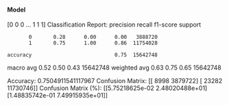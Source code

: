 #### Model
[0 0 0 ... 1 1 1]
Classification Report:
              precision    recall  f1-score   support

           0       0.28      0.00      0.00   3888720
           1       0.75      1.00      0.86  11754028

    accuracy                           0.75  15642748
   macro avg       0.52      0.50      0.43  15642748
weighted avg       0.63      0.75      0.65  15642748

Accuracy: 0.7504911541117967
Confusion Matrix:
[[    8998  3879722]
 [   23282 11730746]]
Confusion Matrix (%):
[[5.75218625e-02 2.48020488e+01]
 [1.48835742e-01 7.49915935e+01]]
